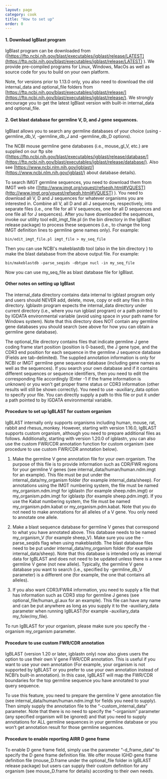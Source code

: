 ```yaml
---
layout: page
category: cook
title: "How to set up"
order: 0
---
```

#### 1. Download IgBlast program

IgBlast program can be downloaded from ([https://ftp.ncbi.nih.gov/blast/executables/igblast/release/LATEST](https://ftp.ncbi.nih.gov/blast/executables/igblast/release/LATEST) ).  We provide pre-compiled programs for Linux, Windows, MacOs as well as source code for you to build on your own platform. 

Note, for versions prior to 1.13.0 only, you also need to download the old internal_data and optional_file folders from [https://ftp.ncbi.nih.gov/blast/executables/igblast/release/](https://ftp.ncbi.nih.gov/blast/executables/igblast/release/).  We strongly encourage you to get the latest IgBlast version with built-in internal_data and optional_file.

#### 2. Get blast database for germline V, D, and J gene sequences.  

IgBlast allows you to search any germline databases of your choice (using -germline_db_V, -germline_db_J and -germline_db_D options).

The NCBI mouse germline gene databases (i.e., mouse_gl_V, etc.) are supplied on our ftp site ([https://ftp.ncbi.nih.gov/blast/executables/igblast/release/database/](https://ftp.ncbi.nih.gov/blast/executables/igblast/release/database/).  Also see [https://www.ncbi.nlm.nih.gov/igblast/](https://www.ncbi.nlm.nih.gov/igblast/) about database details).
  
To search IMGT germline sequences, you need to download them from IMGT web site 
([http://www.imgt.org/vquest/refseqh.html#VQUEST](http://www.imgt.org/vquest/refseqh.html#VQUEST) ).  You need to download all V, D and J sequences for whatever organisms you are interested in.  Combine all V, all D and all J sequences, respectively, into separate files (i.e., one file for all V sequences, one for all D sequences and one file all for J sequences).  After you have downloaded the sequences, invoke our utility tool edit_imgt_file.pl (in the bin directory in the IgBlast release package) to process these sequences (i.e., to change the long IMGT definition lines to germline gene names only).  For example:

```
bin/edit_imgt_file.pl imgt_file > my_seq_file
```

Then you can use NCBI's makeblastdb tool (also in the bin directory ) to make the blast database from the above output file.  For example:

```
bin/makeblastdb -parse_seqids -dbtype nucl -in my_seq_file
```

Now you can use my_seq_file as blast database file for IgBlast.

#### Other notes on setting up IgBlast 
The internal_data directory contains data internal to igblast program only and users should NEVER add, delete, move, copy or edit any files in this directory.  Igblastn program expects the internal_data directory under current directory (i.e., where you run igblast 
program) or a path pointed to by IGDATA environmental variable (avoid using space in your path name for 
Windows system). Note that this directory does NOT contain any germline gene databases you should search (see above 
for how you can obtain a germline gene database).

The optional_file directory contains files that indicate germline J gene coding frame start position (position is 0-based), the J gene type, and the CDR3 end position for each sequence in the germline J sequence database (Fields are tab-delimited).  The supplied annotation information is only for NCBI or IMGT  germline gene sequence database (including gene names as well as the sequences).   If you search your own database and if it contains different sequences or sequence identifiers, then you need to edit the corresponding file accordingly (Enter -1 if the frame information is unknown) or you won't get proper frame status or CDR3 information (other results will still be shown correctly).  You need to use -auxiliary_data option to specify your file. You can directly supply a path to this file or put it under a path pointed to by IGDATA environmental variable.

#### Procedure to set up IgBLAST for custom organism

IgBLAST internally only supports organisms including human, mouse, rat, rabbit and rhesus_monkey. However, starting with version 1.16.0, IgBLAST supports custom organism, although you need to prepare additional files as follows. Additionally, starting with version 1.20.0 of igblastn, you can also use the custom FWR/CDR annotation function for custom organism (see procedure to use custom FWR/CDR annotation below).

1. Make the germline V gene annotation file for your own organism. The purpose of this file is to provide information such as CDR/FWR regions for your germline V genes (see internal_data/human/human.ndm.imgt for an example). This file must be put under the internal_data/my_organism folder (for example internal_data/sheep). For annotations using the IMGT numbering system, the file must be named my_organism.ndm.imgt for igblastn (for example sheep.ndm.imgt) or my_organism.pdm.imgt for igblastp (for example sheep.pdm.imgt). If you use the Kabat numbering system, the file must be named my_organism.pdm.kabat or my_organism.pdm.kabat. Note that you do not need to make annotations for all alleles of a V gene. You only need to annotate one allele.

2. Make a blast sequence database for germline V genes that correspond to what you have annotated above. This database needs to be named my_organism_V (for example sheep_V). Make sure you use the -parse_seqids flag when using makeblastdb. The blast database files need to be put under internal_data/my_organism folder (for example internal_data/sheep). Note that this database is intended only as internal data for IgBLAST and does not need to be updated unless there is a new germline V gene (not new allele). Typically, the germline V gene database you want to search (i.e., specified by -germline_db_V parameter) is a different one (for example, the one that contains all alleles).

3. If you also want CDR3/FWR4 information, you need to supply a file that has information such as CDR3 stop for germline J genes (see optional_file/human_gl.aux for an example). This file can have any name and can be put anywhere as long as you supply it to the -auxiliary_data parameter when running IgBLAST(for example -auxiliary_data my_foler/my_file).

To run IgBLAST for your organism, please make sure you specify the -organism my_organism parameter.

#### Procedure to use custom FWR/CDR annotation

IgBLAST (version 1.20 or later, igblastn only) now also gives users the option to use their own V gene FWR/CDR annotation. This is useful if you want to use your own annotation (For example, your organism is not supported by IgBLAST or you prefer to use your own annotation instead of NCBI’s built-in annotation). In this case, IgBLAST will map the FWR/CDR boundaries for the top germline sequence you have annotated to your query sequence.

To use this feature, you need to prepare the germline V gene annotation file (see internal_data/human/human.ndm.imgt for fields you need to supply). Then simply supply the annotation file to the “-custom_internal_data” parameter. Note that there is no need to specify the “-organism” parameter (any specified organism will be ignored) and that you need to supply annotations for ALL germline sequences in your germline database or you won’t get annotation result for those germline sequences.

#### Procedure to enable reporting AIRR D gene frame

To enable D gene frame field, simply use the parameter “-d_frame_data”  to specify the D gene frame definition file.  We offer mouse IGHD gene frame definition file (mouse_D.frame under the optional_file folder in IgBLAST release package) but users can supply their custom definition for any organism (see mouse_D.frame for details) according to their own needs.
